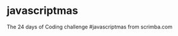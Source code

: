# javascriptmas
The 24 days of Coding challenge #javascriptmas from scrimba.com

[Challenge link]:(https://scrimba.com/learn/adventcalendar)

